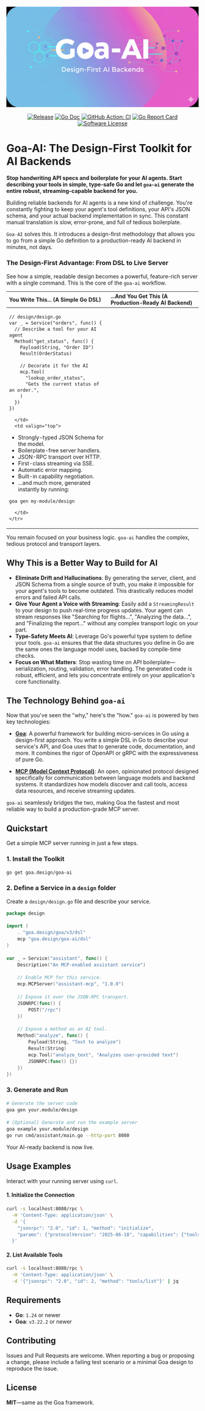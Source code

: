 <p align="center">
  <p align="center">
    <a href="https://goa.design">
      <img alt="Goa-AI" src="https://raw.githubusercontent.com/goadesign/goa-ai/main/docs/img/goa-ai-banner.png">
    </a>
  </p>
  <p align="center">
    <a href="https://github.com/goadesign/goa-ai/releases/latest"><img alt="Release" src="https://img.shields.io/github/v/release/goadesign/goa-ai?style=for-the-badge"></a>
    <a href="https://pkg.go.dev/goa.design/goa-ai"><img alt="Go Doc" src="https://img.shields.io/badge/godoc-reference-blue.svg?style=for-the-badge"></a>
    <a href="https://github.com/goadesign/goa-ai/actions/workflows/ci.yml"><img alt="GitHub Action: CI" src="https://img.shields.io/github/actions/workflow/status/goadesign/goa-ai/ci.yml?branch=main&style=for-the-badge"></a>
    <a href="https://goreportcard.com/report/goa.design/goa-ai"><img alt="Go Report Card" src="https://goreportcard.com/badge/goa.design/goa-ai?style=for-the-badge"></a>
    <a href="/LICENSE"><img alt="Software License" src="https://img.shields.io/badge/license-MIT-brightgreen.svg?style=for-the-badge"></a>
  </p>
</p>

# Goa-AI: The Design-First Toolkit for AI Backends

**Stop handwriting API specs and boilerplate for your AI agents. Start describing your tools in simple, type-safe Go and let `goa-ai` generate the entire robust, streaming-capable backend for you.**

Building reliable backends for AI agents is a new kind of challenge. You're constantly fighting to keep your agent's tool definitions, your API's JSON schema, and your actual backend implementation in sync. This constant manual translation is slow, error-prone, and full of tedious boilerplate.

`Goa-AI` solves this. It introduces a design-first methodology that allows you to go from a simple Go definition to a production-ready AI backend in minutes, not days.

### The Design-First Advantage: From DSL to Live Server

See how a simple, readable design becomes a powerful, feature-rich server with a single command. This is the core of the `goa-ai` workflow.

<table>
  <thead>
    <tr>
      <th align="left">You Write This... (A Simple Go DSL)</th>
      <th align="left">...And You Get This (A Production-Ready AI Backend)</th>
    </tr>
  </thead>
  <tbody>
    <tr>
      <td valign="top">

<pre><code>// design/design.go
var _ = Service("orders", func() {
  // Describe a tool for your AI agent
  Method("get_status", func() {
    Payload(String, "Order ID")
    Result(OrderStatus)

    // Decorate it for the AI
    mcp.Tool(
      "lookup_order_status",
      "Gets the current status of an order.",
    )
  })
})
</code></pre>

      </td>
      <td valign="top">

<ul>
  <li>Strongly-typed JSON Schema for the model.</li>
  <li>Boilerplate-free server handlers.</li>
  <li>JSON-RPC transport over HTTP.</li>
  <li>First-class streaming via SSE.</li>
  <li>Automatic error mapping.</li>
  <li>Built-in capability negotiation.</li>
  <li>...and much more, generated instantly by running:</li>
</ul>

<pre><code>goa gen my-module/design
</code></pre>

      </td>
    </tr>
  </tbody>
  
</table>

You remain focused on your business logic. `goa-ai` handles the complex, tedious protocol and transport layers.

## Why This is a Better Way to Build for AI

  * **Eliminate Drift and Hallucinations**: By generating the server, client, and JSON Schema from a single source of truth, you make it impossible for your agent's tools to become outdated. This drastically reduces model errors and failed API calls.
  * **Give Your Agent a Voice with Streaming**: Easily add a `StreamingResult` to your design to push real-time progress updates. Your agent can stream responses like "Searching for flights...", "Analyzing the data...", and "Finalizing the report..." without any complex transport logic on your part.
  * **Type-Safety Meets AI**: Leverage Go's powerful type system to define your tools. `goa-ai` ensures that the data structures you define in Go are the same ones the language model uses, backed by compile-time checks.
  * **Focus on What Matters**: Stop wasting time on API boilerplate—serialization, routing, validation, error handling. The generated code is robust, efficient, and lets you concentrate entirely on your application's core functionality.

## The Technology Behind `goa-ai`

Now that you've seen the "why," here's the "how." `goa-ai` is powered by two key technologies:

  * **[Goa](https://goa.design)**: A powerful framework for building micro-services in Go using a design-first approach. You write a simple DSL in Go to describe your service's API, and Goa uses that to generate code, documentation, and more. It combines the rigor of OpenAPI or gRPC with the expressiveness of pure Go.

  * **[MCP (Model Context Protocol)](https://www.google.com/search?q=https://github.com/model-context/protocol)**: An open, opinionated protocol designed specifically for communication between language models and backend systems. It standardizes how models discover and call tools, access data resources, and receive streaming updates.

`goa-ai` seamlessly bridges the two, making Goa the fastest and most reliable way to build a production-grade MCP server.

## Quickstart

Get a simple MCP server running in just a few steps.

### 1\. Install the Toolkit

```bash
go get goa.design/goa-ai
```

### 2\. Define a Service in a `design` folder

Create a `design/design.go` file and describe your service.

```go
package design

import (
    . "goa.design/goa/v3/dsl"
    mcp "goa.design/goa-ai/dsl"
)

var _ = Service("assistant", func() {
	Description("An MCP-enabled assistant service")

	// Enable MCP for this service.
	mcp.MCPServer("assistant-mcp", "1.0.0")

	// Expose it over the JSON-RPC transport.
	JSONRPC(func() {
		POST("/rpc")
	})

	// Expose a method as an AI tool.
	Method("analyze", func() {
		Payload(String, "Text to analyze")
		Result(String)
		mcp.Tool("analyze_text", "Analyzes user-provided text")
		JSONRPC(func() {})
	})
})
```

### 3\. Generate and Run

```bash
# Generate the server code
goa gen your.module/design

# (Optional) Generate and run the example server
goa example your.module/design
go run cmd/assistant/main.go --http-port 8080
```

Your AI-ready backend is now live.

## Usage Examples

Interact with your running server using `curl`.

#### 1\. Initialize the Connection

```bash
curl -s localhost:8080/rpc \
  -H 'Content-Type: application/json' \
  -d '{
    "jsonrpc": "2.0", "id": 1, "method": "initialize",
    "params": {"protocolVersion": "2025-06-18", "capabilities": {"tools": true}}
  }'
```

#### 2\. List Available Tools

```bash
curl -s localhost:8080/rpc \
  -H 'Content-Type: application/json' \
  -d '{"jsonrpc": "2.0", "id": 2, "method": "tools/list"}' | jq
```

## Requirements

  * **Go**: `1.24` or newer
  * **Goa**: `v3.22.2` or newer

## Contributing

Issues and Pull Requests are welcome. When reporting a bug or proposing a change, please include a failing test scenario or a minimal Goa design to reproduce the issue.

## License

**MIT**—same as the Goa framework.